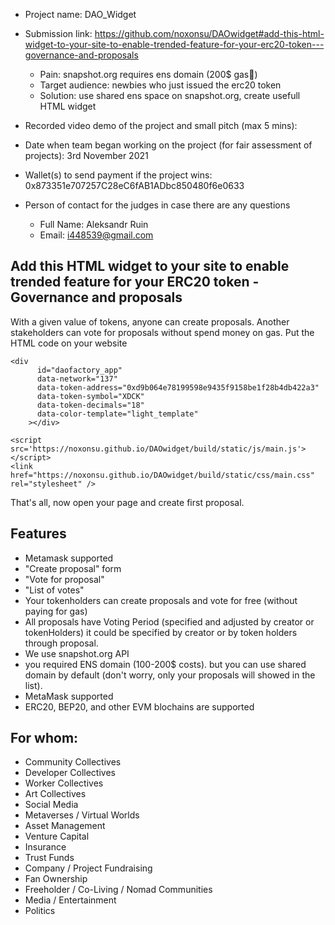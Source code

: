 - Project name: DAO_Widget
- Submission link: https://github.com/noxonsu/DAOwidget#add-this-html-widget-to-your-site-to-enable-trended-feature-for-your-erc20-token---governance-and-proposals

    - Pain: snapshot.org requires ens domain (200$ gas🥶)
    - Target audience: newbies who just issued the erc20 token
    - Solution: use shared ens space on snapshot.org, create usefull HTML widget  

- Recorded video demo of the project and small pitch (max 5 mins): 
- Date when team began working on the project (for fair assessment of projects): 3rd November 2021
- Wallet(s) to send payment if the project wins: 0x873351e707257C28eC6fAB1ADbc850480f6e0633
- Person of contact for the judges in case there are any questions
    - Full Name: Aleksandr Ruin
    - Email: i448539@gmail.com

## Add this HTML widget to your site to enable trended feature for your ERC20 token - Governance and proposals 
With a given value of tokens, anyone can create proposals. Another stakeholders can vote for proposals without spend money on gas. Put the HTML code on your website 
```
<div
      id="daofactory_app"
      data-network="137"
      data-token-address="0xd9b064e78199598e9435f9158be1f28b4db422a3"
      data-token-symbol="XDCK"
      data-token-decimals="18"
      data-color-template="light_template"
    ></div>

<script src='https://noxonsu.github.io/DAOwidget/build/static/js/main.js'></script>
<link href="https://noxonsu.github.io/DAOwidget/build/static/css/main.css" rel="stylesheet" />
```

That's all, now open your page and create first proposal. 


## Features
- Metamask supported
- "Create proposal" form  
- "Vote for proposal" 
- "List of votes" 
- Your tokenholders can create proposals and vote for free (without paying for gas)
- All proposals have Voting Period (specified and adjusted by creator or tokenHolders) it could be specified by creator or by token holders through proposal.
- We use snapshot.org API
- you required ENS domain (100-200$ costs). but you can use shared domain by default (don't worry, only your proposals will showed in the list).  
- MetaMask supported
- ERC20, BEP20, and other EVM blochains are supported

## For whom: 
- Community Collectives
- Developer Collectives
- Worker Collectives
- Art Collectives
- Social Media
- Metaverses / Virtual Worlds
- Asset Management
- Venture Capital
- Insurance
- Trust Funds
- Company / Project Fundraising
- Fan Ownership
- Freeholder / Co-Living / Nomad Communities
- Media / Entertainment
- Politics

